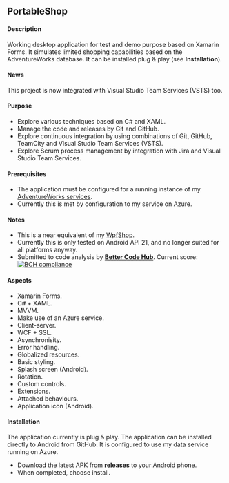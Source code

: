 ## PortableShop

#### Description
Working desktop application for test and demo purpose based on Xamarin Forms. It simulates limited shopping capabilities based on the AdventureWorks database. It can be installed plug & play (see **Installation**).

#### News
This project is now integrated with Visual Studio Team Services (VSTS) too.

#### Purpose
* Explore various techniques based on C# and XAML.
* Manage the code and releases by Git and GitHub.
* Explore continuous integration by using combinations of Git, GitHub, TeamCity and Visual Studio Team Services (VSTS).
* Explore Scrum process management by integration with Jira and Visual Studio Team Services.

#### Prerequisites
* The application must be configured for a running instance of my [AdventureWorks services](https://github.com/a-einstein/AdventureWorks/blob/master/README.md).
* Currently this is met by configuration to my service on Azure.

#### Notes
* This is a near equivalent of my [WpfShop](https://github.com/a-einstein/WpfShop).
* Currently this is only tested on Android API 21, and no longer suited for all platforms anyway.
* Submitted to code analysis by **[Better Code Hub](https://bettercodehub.com)**. Current score: [![BCH compliance](https://bettercodehub.com/edge/badge/a-einstein/PortableShop)](https://bettercodehub.com)

#### Aspects
* Xamarin Forms.
* C# + XAML.
* MVVM.
* Make use of an Azure service.
* Client-server.
* WCF + SSL.
* Asynchronisity.
* Error handling.
* Globalized resources.
* Basic styling.
* Splash screen (Android).
* Rotation.
* Custom controls.
* Extensions.
* Attached behaviours.
* Application icon (Android).

#### Installation
The application currently is plug & play. The application can be installed directly to Android from GitHub. It is configured to use my data service running on Azure.
* Download the latest APK from **[releases](https://github.com/a-einstein/PortableShop/releases)** to your Android phone.
* When completed, choose install.

